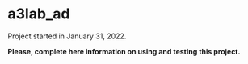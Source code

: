 ﻿# a3lab_ad

Project started in January 31, 2022.


**Please, complete here information on using and testing this project.**
